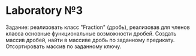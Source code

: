 # Laboratory №3
Задание: реализовать класс "Fraction" (дробь), реализовав для членов класса основные функциональные возможности дробей. Создать массив дробей, найти в массиве дробь по заданному предикату. Отсортировать массив по заданному ключу. 
